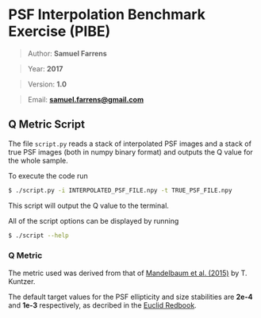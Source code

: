 # PSF Interpolation Benchmark Exercise (PIBE)

> Author: **Samuel Farrens**

> Year: **2017**

> Version: **1.0**

> Email: **[samuel.farrens@gmail.com](mailto:samuel.farrens@gmail.com)**

## Q Metric Script

The file `script.py` reads a stack of interpolated PSF images and a stack of true PSF images (both in numpy binary format) and outputs the Q value for the whole sample.

To execute the code run

```bash
$ ./script.py -i INTERPOLATED_PSF_FILE.npy -t TRUE_PSF_FILE.npy
```

This script will output the Q value to the terminal.

All of the script options can be displayed by running

```bash
$ ./script --help
```

### Q Metric

The metric used was derived from that of [Mandelbaum et al. (2015)](https://arxiv.org/pdf/1412.1825v2.pdf) by T. Kuntzer.

The default target values for the PSF ellipticity and size stabilities are **2e-4** and **1e-3** respectively, as decribed in the [Euclid Redbook](https://arxiv.org/abs/1110.3193).
